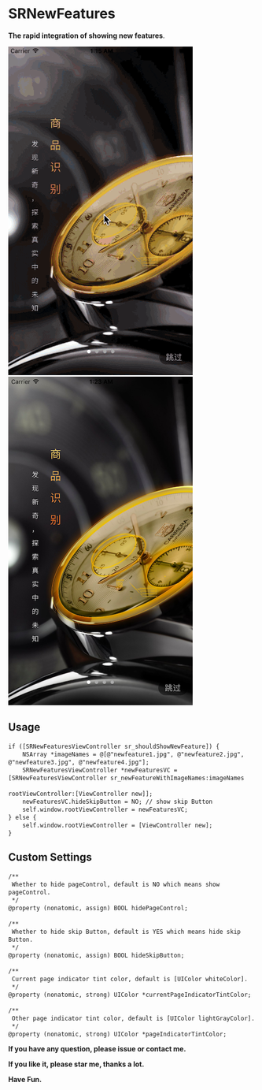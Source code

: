 # SRNewFeatures

**The rapid integration of showing new features**.

![image](./show.gif)
![image](./show.png)

## Usage
````objc
if ([SRNewFeaturesViewController sr_shouldShowNewFeature]) {
    NSArray *imageNames = @[@"newfeature1.jpg", @"newfeature2.jpg", @"newfeature3.jpg", @"newfeature4.jpg"];
    SRNewFeaturesViewController *newFeaturesVC = [SRNewFeaturesViewController sr_newFeatureWithImageNames:imageNames
                                                                                       rootViewController:[ViewController new]];
    newFeaturesVC.hideSkipButton = NO; // show skip Button
    self.window.rootViewController = newFeaturesVC;
} else {
    self.window.rootViewController = [ViewController new];
}
````

## Custom Settings

````objc
/**
 Whether to hide pageControl, default is NO which means show pageControl.
 */
@property (nonatomic, assign) BOOL hidePageControl;

/**
 Whether to hide skip Button, default is YES which means hide skip Button.
 */
@property (nonatomic, assign) BOOL hideSkipButton;

/**
 Current page indicator tint color, default is [UIColor whiteColor].
 */
@property (nonatomic, strong) UIColor *currentPageIndicatorTintColor;

/**
 Other page indicator tint color, default is [UIColor lightGrayColor].
 */
@property (nonatomic, strong) UIColor *pageIndicatorTintColor;
````

**If you have any question, please issue or contact me.**

**If you like it, please star me, thanks a lot.**

**Have Fun.**